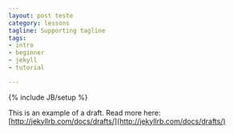 ```yaml
---
layout: post teste
category: lessons
tagline: Supporting tagline
tags:
- intro
- beginner
- jekyll
- tutorial

---
```

{% include JB/setup %}

This is an example of a draft. Read more here: [http://jekyllrb.com/docs/drafts/](http://jekyllrb.com/docs/drafts/)